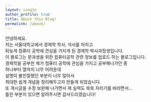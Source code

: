 ```yaml
---
layout: single
author_profile: true
title: About this Blog!
permalink: /about/
---
```





안녕하세요.  
저는 서울대학교에서 경제학 학사, 석사를 마치고   
뒤늦게 컴퓨터 공학에 관심을 가지게 된 경제학 박사과정생입니다.  
이 블로그는 문과생을 위한 컴퓨터공학 관련 정보를 업로드 하는 블로그입니다.  
경제학을 공부한 제가 컴퓨터 공학에 관심을 가지고 공부해나가던 중   
하나부터 열까지 너무 어려운데   
설명이 불친절했던 부분이 너무 많아서  
최대한 쉽게 개념을 정리해두고자 만들게 되었습니다.  
또 게시글을 수정 보완해 나가면서 제 실력도 쑥쑥 자라기를 바라면서...  
틀린 부분이 있으면 알려주시면 감사드리겠습니다!   

